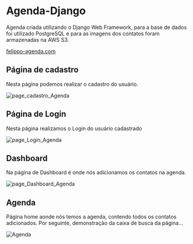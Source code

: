 # Agenda-Django

Agenda criada utilizando o Django Web Framework, para a base de dados foi utilizado PostgreSQL e para as imagens dos contatos foram armazenadas na AWS S3.

<a href="https://felippo-agenda.herokuapp.com/">felippo-agenda.com</a>



## Página de cadastro

Nesta página podemos realizar o cadastro do usuário.

![page_cadastro_Agenda](https://user-images.githubusercontent.com/65267252/115319562-765d0880-a156-11eb-9902-77aafa0738fd.png)

## Página de Login

Nesta página realizamos o Login do usuário cadastrado

![page_Login_Agenda](https://user-images.githubusercontent.com/65267252/115441893-c637e000-a1e7-11eb-8438-93b696578ff2.png)


## Dashboard
Na página de Dashboard é onde nós adicionamos os contatos na agenda.


![page_Dashboard_Agenda](https://user-images.githubusercontent.com/65267252/115442161-14e57a00-a1e8-11eb-8921-0236903eeae0.png)

## Agenda

Página home aonde nós temos a agenda, contendo todos os contatos adicionados. Por seguinte, demonstração da caixa de busca da página...

![Agenda](https://user-images.githubusercontent.com/65267252/115443381-8f62c980-a1e9-11eb-87f4-da7cc9b75129.gif)
